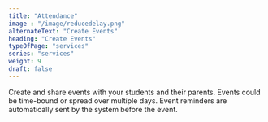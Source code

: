 ```yaml
---
title: "Attendance"
image : "/image/reducedelay.png"
alternateText: "Create Events"
heading: "Create Events"
typeOfPage: "services"
series: "services"
weight: 9
draft: false
---
```


<p>Create and share events with your students and their parents. Events could be time-bound or spread over multiple days. Event reminders are automatically sent by the system before the event.</p>